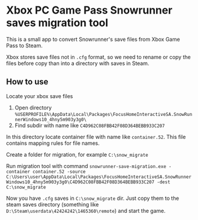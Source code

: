 # Xbox PC Game Pass Snowrunner saves migration tool

This is a small app to convert Snowrunner's save files from Xbox Game Pass to Steam. 

Xbox stores save files not in `.cfg` format, so we need to rename or copy the files before copy than into a directory with saves in Steam.

## How to use
Locate your xbox save files
1. Open directory `%USERPROFILE%\AppData\Local\Packages\FocusHomeInteractiveSA.SnowRunnerWindows10_4hny5m903y3g0\`
2. Find subdir with name like `C4D962C08FBB42F08D364BEBB933C207`

In this directory locate container file with name like `container.52`. This file contains mapping rules for file names. 

Create a folder for migration, for example `C:\snow_migrate`

Run migration tool with command `snowrunner-save-migration.exe -container container.52 -source C:\Users\user\AppData\Local\Packages\FocusHomeInteractiveSA.SnowRunnerWindows10_4hny5m903y3g0\C4D962C08FBB42F08D364BEBB933C207 -dest C:\snow_migrate`

Now you have `.cfg` saves in `C:\snow_migrate` dir. Just copy them to the steam saves directory (something like `D:\Steam\userdata\42424242\1465360\remote`) and start the game. 
